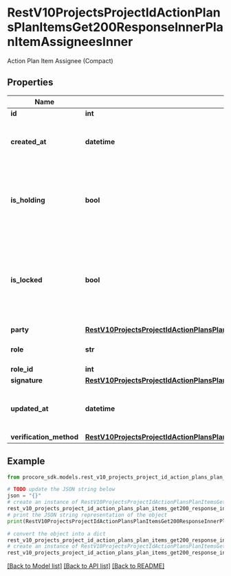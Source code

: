 # RestV10ProjectsProjectIdActionPlansPlanItemsGet200ResponseInnerPlanItemAssigneesInner

Action Plan Item Assignee (Compact)

## Properties

Name | Type | Description | Notes
------------ | ------------- | ------------- | -------------
**id** | **int** | ID | [optional] 
**created_at** | **datetime** | Time the Plan Item Assignee was created | [optional] 
**is_holding** | **bool** | Boolean flag indicating whether the assignee is necessary to sign for a hold point | [optional] 
**is_locked** | **bool** | Boolean flag indicating whether the assignee was added prior to an Action Plan&#39;s approval | [optional] 
**party** | [**RestV10ProjectsProjectIdActionPlansPlanTemplatesGet200ResponseInnerManager**](RestV10ProjectsProjectIdActionPlansPlanTemplatesGet200ResponseInnerManager.md) |  | [optional] 
**role** | **str** | Role of the Plan Item Assignee | [optional] 
**role_id** | **int** | Role ID | [optional] 
**signature** | [**RestV10ProjectsProjectIdActionPlansPlanItemsGet200ResponseInnerPlanItemAssigneesInnerSignature**](RestV10ProjectsProjectIdActionPlansPlanItemsGet200ResponseInnerPlanItemAssigneesInnerSignature.md) |  | [optional] 
**updated_at** | **datetime** | Time the Plan Item Assignee was updated | [optional] 
**verification_method** | [**RestV10ProjectsProjectIdActionPlansPlanItemsGet200ResponseInnerPlanItemAssigneesInnerVerificationMethod**](RestV10ProjectsProjectIdActionPlansPlanItemsGet200ResponseInnerPlanItemAssigneesInnerVerificationMethod.md) |  | [optional] 

## Example

```python
from procore_sdk.models.rest_v10_projects_project_id_action_plans_plan_items_get200_response_inner_plan_item_assignees_inner import RestV10ProjectsProjectIdActionPlansPlanItemsGet200ResponseInnerPlanItemAssigneesInner

# TODO update the JSON string below
json = "{}"
# create an instance of RestV10ProjectsProjectIdActionPlansPlanItemsGet200ResponseInnerPlanItemAssigneesInner from a JSON string
rest_v10_projects_project_id_action_plans_plan_items_get200_response_inner_plan_item_assignees_inner_instance = RestV10ProjectsProjectIdActionPlansPlanItemsGet200ResponseInnerPlanItemAssigneesInner.from_json(json)
# print the JSON string representation of the object
print(RestV10ProjectsProjectIdActionPlansPlanItemsGet200ResponseInnerPlanItemAssigneesInner.to_json())

# convert the object into a dict
rest_v10_projects_project_id_action_plans_plan_items_get200_response_inner_plan_item_assignees_inner_dict = rest_v10_projects_project_id_action_plans_plan_items_get200_response_inner_plan_item_assignees_inner_instance.to_dict()
# create an instance of RestV10ProjectsProjectIdActionPlansPlanItemsGet200ResponseInnerPlanItemAssigneesInner from a dict
rest_v10_projects_project_id_action_plans_plan_items_get200_response_inner_plan_item_assignees_inner_from_dict = RestV10ProjectsProjectIdActionPlansPlanItemsGet200ResponseInnerPlanItemAssigneesInner.from_dict(rest_v10_projects_project_id_action_plans_plan_items_get200_response_inner_plan_item_assignees_inner_dict)
```
[[Back to Model list]](../README.md#documentation-for-models) [[Back to API list]](../README.md#documentation-for-api-endpoints) [[Back to README]](../README.md)


